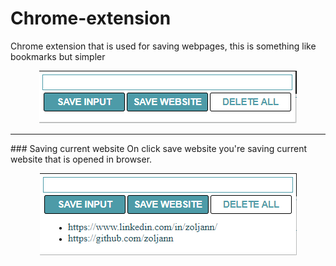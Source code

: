 # Chrome-extension

Chrome extension that is used for saving webpages, this is something like bookmarks but simpler 

<p align="center">
  <img src="./images/screen2.png" />
</p>
<hr>
### Saving current website
On click save website you're saving current website that is opened in browser.
<p align="center">
  <img src="./images/screen1.png" />
</p>
